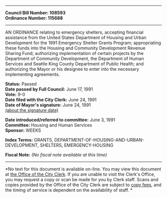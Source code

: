 * * * * *  
  
**Council Bill Number: [](#h0)[](#h2)108593**   
**Ordinance Number: 115688**  
  
* * * * *  
  
AN ORDINANCE relating to emergency shelters, accepting financial assistance from the United States Department of Housing and Urban Development for the 1991 Emergency Shelter Grants Program; appropriating these funds into the Housing and Community Development Revenue Sharing Fund; authorizing implementation of certain projects by the Department of Community Development, the Department of Human Services and Seattle King County Department of Public Health; and authorizing the Mayor or his designee to enter into the necessary implementing agreements.  
  
**Status:** Passed   
**Date passed by Full Council:** June 17, 1991   
**Vote:** 9-0   
**Date filed with the City Clerk:** June 24, 1991   
**Date of Mayor's signature:** June 24, 1991   
[(about the signature date)](/~public/approvaldate.htm)   
  
  
**Date introduced/referred to committee:** June 3, 1991   
**Committee:** Housing and Human Services   
**Sponsor:** WEEKS   
  
**Index Terms:** GRANTS, DEPARTMENT-OF-HOUSING-AND-URBAN-DEVELOPMENT, SHELTERS, EMERGENCY-HOUSING  
  
**Fiscal Note:** *(No fiscal note available at this time)*  
  
* * * * *  
  
*No text for this document is available on-line. You may view this document at [the Office of the City Clerk](http://www.seattle.gov/leg/clerk/contactUs.htm). If you are unable to visit the Clerk's Office, you may request a copy or scan be made for you by Clerk staff. Scans and copies provided by the Office of the City Clerk are subject to [copy fees](http://clerk.seattle.gov/~public/clerkfees.htm), and the timing of service is dependent on the availability of staff. *  
  
  
